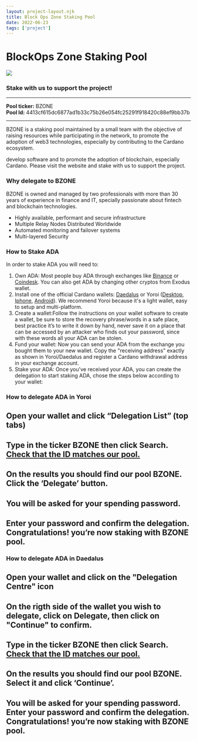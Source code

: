 ```yaml
---
layout: project-layout.njk
title: Block Ops Zone Staking Pool
date: 2022-06-23
tags: ['project']
---
```

<div class="stakepool">
<h1>BlockOps Zone Staking Pool</h1>
<div class="staking-photo">
<img src="{{ '/img/stakepool.jpg' | url }}" />
</div>

<h3>Stake with us to support the project! </h3>

---  

<div class="pool-info">
<div><strong>Pool ticker:</strong>
BZONE
</div> 
<div><strong>Pool Id:</strong> 4413cf615dc6877ad1b33c75b26e054fc25291f918420c88ef9bb37b</div>

</div>

---  

BZONE is a staking pool maintained by a small team with the objective of raising resources while participating in the network, to promote the adoption of web3 technologies, especially by contributing to the Cardano ecosystem.  

develop software and to promote the adoption of blockchain, especially Cardano. Please visit the website and stake with us to support the project.

<h3>Why delegate to BZONE</h3>
    <p class="type-display-1 type-display-2--m type-weight-300 space-mb-8"> BZONE is owned and managed by two professionals with more than 30 years of experience in finance and IT, specially passionate about fintech and blockchain technologies.</p>
    <div class="grid grid--nested space-mb-4--xxs space-mb-8--s">
            <ul class="features">
              <li>Highly available, performant and secure infrastructure</li>
              <li>Multiple Relay Nodes Distributed Worldwide</li>
              <li>Automated monitoring and failover systems</li>
              <li> Multi-layered Security </li>
            </ul>
    </div>
          <h3>How to Stake ADA</h3>
          <p> In order to stake ADA you will need to:</p>
            <ol class="staking-steps">
              <li>
                <div><span>Own ADA:</span> Most people buy ADA through exchanges like <a href="https://www.binance.com/" target="_blank">Binance</a> or <a href="https://www.coindesk.com/" target="_blank">Coindesk</a>. You can also get ADA by changing other cryptos from Exodus wallet.   
              </div></li>
              <li>
                <div><span>Install one of the official Cardano wallets:</span> <a href="https://daedaluswallet.io/" target="_blank">Daedalus</a> or Yoroi (<a href="https://yoroi-wallet.com/" target="_blank">Desktop</a>, <a href="https://apps.apple.com/us/app/emurgos-yoroi-cardano-wallet/id1447326389" target="_blank">Iphone</a>, <a href="https://play.google.com/store/apps/details?id=com.emurgo" target="_blank">Android</a>). We recommend Yoroi because it's a light wallet, easy to setup and multi-platform.</div>
              </li>
              <li>
                <div><span>Create a wallet:</span>Follow the instructions on your wallet software to create a wallet, be sure to store the recovery phrase/words in a safe place, best practice it’s to write it down by hand, never save it on a place that can be accessed by an attacker who finds out your password, since with these words all your ADA can be stolen.</div>
              </li>
              <li>
                <div><span>Fund your wallet:</span> Now you can send your ADA from the exchange you bought them to your new wallet. Copy the "receiving address" exactly as shown in Yoroi/Daedalus and register a Cardano withdrawal address in your exchange account.</div>
              </li>
              <li>
                <div><span>Stake your ADA:</span> Once you've received your ADA, you can create the delegation to start staking ADA, chose the steps below according to your wallet:</div>
              </li>
            </ol>
            <div class="panelsna">
              <div class="staking-steps-wallet"> 
                <h3> How to delegate ADA in Yoroi</h3>
                <h2>Open your wallet and click “Delegation List” (top tabs)</h2>
                <h2>Type in the ticker BZONE then click Search. <a href="#" onclick="copyToClipboard()">Check that the ID matches our pool.</a></h2>
                <h2>On the results you should find our pool BZONE. Click the ‘Delegate’ button.</h2>
                <h2>You will be asked for your spending password.</h2>
                <h2>Enter your password and confirm the delegation. Congratulations! you’re now staking with BZONE pool.</h2>
              </div>
              <div class="staking-steps-wallet"> 
                <h3>How to delegate ADA in Daedalus</h3>
                <h2>Open your wallet and click on the "Delegation Centre" icon</h2>
                <h2>On the rigth side of the wallet you wish to delegate, click on Delegate, then click on "Continue" to confirm.</h2>
                <h2>Type in the ticker BZONE then click Search. <a href="#" onclick="copyToClipboard()"> Check that the ID matches our pool.</a></h2>
                  <h2>On the results you should find our pool BZONE. Select it and click ‘Continue’.</h2>
                    <h2>You will be asked for your spending password. Enter your password and confirm the delegation. Congratulations! you’re now staking with BZONE pool.</h2>
              </div>
            </div>
</div>
<script>
        function copyToClipboard() {
            window.prompt("Copy to clipboard: Ctrl+C, Enter", "pool1gsfu7c2ac6rh45dn836myms9flp99y0erppqez80nwehk9c70eu");
        }
</script>